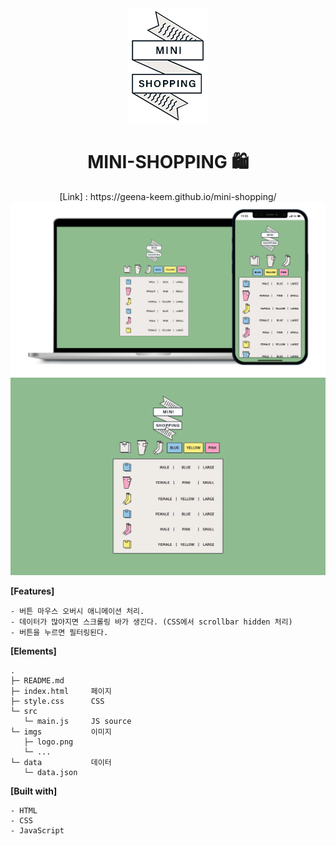 <div align="center"><img src="./imgs/logo.png"></div>
<div align="center"><h1>MINI-SHOPPING 🛍</h1></div>

<div align="center">[Link] : https://geena-keem.github.io/mini-shopping/</div> 
<img src="./imgs/mini-shopping.png">

<img src="./imgs/mini-shopping.gif">

**[Features]**

```
- 버튼 마우스 오버시 애니메이션 처리.
- 데이터가 많아지면 스크롤링 바가 생긴다. (CSS에서 scrollbar hidden 처리)
- 버튼을 누르면 필터링된다.
```

**[Elements]**

```
.
├─ README.md
├─ index.html     페이지
├─ style.css      CSS
└─ src
   └─ main.js     JS source
└─ imgs           이미지
   ├─ logo.png
   └─ ...
└─ data           데이터
   └─ data.json
```

**[Built with]**

```
- HTML
- CSS
- JavaScript
```
